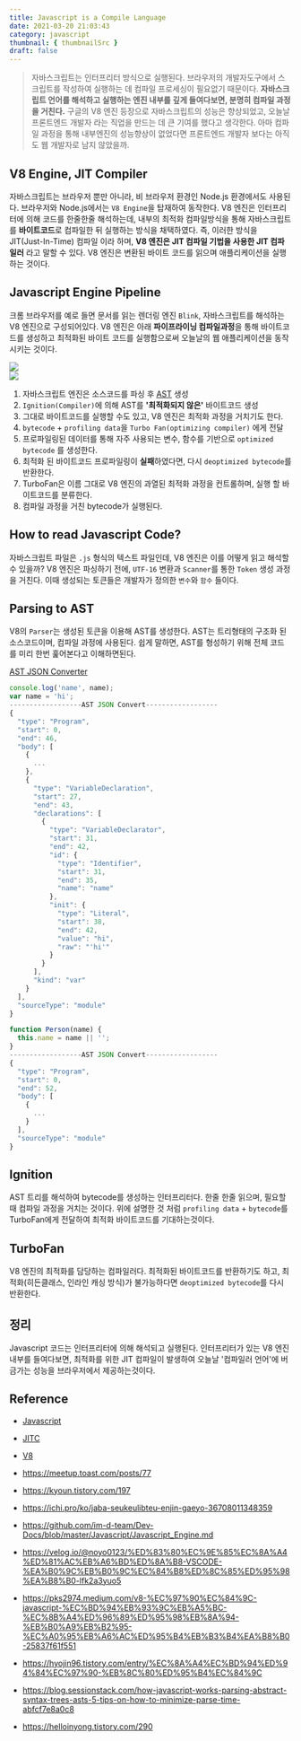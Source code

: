 ```yaml
---
title: Javascript is a Compile Language
date: 2021-03-20 21:03:43
category: javascript
thumbnail: { thumbnailSrc }
draft: false
---
```


> 자바스크립트는 인터프리터 방식으로 실행된다. 브라우저의 개발자도구에서 스크립트를 작성하여 실행하는 데 컴파일 프로세싱이 필요없기 때문이다. **자바스크립트 언어를 해석하고 실행하는 엔진 내부를 깊게 들여다보면, 분명히 컴파일 과정을 거친다.** 구글의 V8 엔진 등장으로 자바스크립트의 성능은 향상되었고, 오늘날 프론트엔드 개발자 라는 직업을 만드는 데 큰 기여를 했다고 생각한다. 아마 컴파일 과정을 통해 내부엔진의 성능향상이 없었다면 프론트엔드 개발자 보다는 아직도 웹 개발자로 남지 않았을까.


## V8 Engine, JIT Compiler
자바스크립트는 브라우저 뿐만 아니라, 비 브라우저 환경인 Node.js 환경에서도 사용된다. 브라우저와 Node.js에서는 `V8 Engine`을 탑재하여 동작한다. V8 엔진은 인터프리터에 의해 코드를 한줄한줄 해석하는데, 내부의 최적화 컴파일방식을 통해 자바스크립트를 **바이트코드**로 컴파일한 뒤 실행하는 방식을 채택하였다. 즉, 이러한 방식을 JIT(Just-In-Time) 컴파일 이라 하며, **V8 엔진은 JIT 컴파일 기법을 사용한 JIT 컴파일러** 라고 말할 수 있다. V8 엔진은 변환된 바이트 코드를 읽으며 애플리케이션을 실행하는 것이다.


## Javascript Engine Pipeline
크롬 브라우저를 예로 들면 문서를 읽는 렌더링 엔진 `Blink`, 자바스크립트를 해석하는 V8 엔진으로 구성되어있다. V8 엔진은 아래 **파이프라이닝 컴파일과정**을 통해 바이트코드를 생성하고 최적화된 바이트 코드를 실행함으로써 오늘날의 웹 애플리케이션을 동작시키는 것이다.


![](./images/hoisting_1.png)    
![](./images/hoisting_2.png)

1. 자바스크립트 엔진은 소스코드를 파싱 후 [AST](https://ko.wikipedia.org/wiki/%EC%B6%94%EC%83%81_%EA%B5%AC%EB%AC%B8_%ED%8A%B8%EB%A6%AC) 생성
2. `Ignition(Compiler)`에 의해 AST를 **'최적화되지 않은'** 바이트코드 생성
3. 그대로 바이트코드를 실행할 수도 있고, V8 엔진은 최적화 과정을 거치기도 한다.
4. `bytecode` + `profiling data`을 `Turbo Fan(optimizing compiler)` 에게 전달
5. 프로파일링된 데이터를 통해 자주 사용되는 변수, 함수를 기반으로 `optimized bytecode` 를 생성한다.
6. 최적화 된 바이트코드 프로파일링이 **실패**하였다면, 다시 `deoptimized bytecode`를 반환한다.
7. TurboFan은 이름 그대로 V8 엔진의 과열된 최적화 과정을 컨트롤하며, 실행 할 바이트코드를 분류한다.
8. 컴파일 과정을 거친 bytecode가 실행된다.

## How to read Javascript Code?
자바스크립트 파일은 `.js` 형식의 텍스트 파일인데, V8 엔진은 이를 어떻게 읽고 해석할 수 있을까?
V8 엔진은 파싱하기 전에, `UTF-16` 변환과 `Scanner`를 통한 `Token` 생성 과정을 거친다. 이때 생성되는 토큰들은 개발자가 정의한 `변수`와 `함수` 들이다. 


## Parsing to AST
V8의 `Parser`는 생성된 토큰을 이용해 AST를 생성한다. AST는 트리형태의 구조화 된 소스코드이며, 컴파일 과정에 사용된다. 쉽게 말하면, AST를 형성하기 위해 전체 코드를 미리 한번 훑어본다고 이해하면된다.

[AST JSON Converter](https://astexplorer.net/)
```javascript
console.log('name', name);
var name = 'hi';
------------------AST JSON Convert------------------
{
  "type": "Program",
  "start": 0,
  "end": 46,
  "body": [
    {
      ...
    },
    {
      "type": "VariableDeclaration",
      "start": 27,
      "end": 43,
      "declarations": [
        {
          "type": "VariableDeclarator",
          "start": 31,
          "end": 42,
          "id": {
            "type": "Identifier",
            "start": 31,
            "end": 35,
            "name": "name"
          },
          "init": {
            "type": "Literal",
            "start": 38,
            "end": 42,
            "value": "hi",
            "raw": "'hi'"
          }
        }
      ],
      "kind": "var"
    }
  ],
  "sourceType": "module"
}

```

```javascript
function Person(name) {
  this.name = name || '';
}
------------------AST JSON Convert------------------
{
  "type": "Program",
  "start": 0,
  "end": 52,
  "body": [
    {
      ...
    }
  ],
  "sourceType": "module"
}
```
## Ignition
AST 트리를 해석하여 bytecode를 생성하는 인터프리터다. 한줄 한줄 읽으며, 필요할 때 컴파일 과정을 거치는 것이다. 위에 설명한 것 처럼 `profiling data` + `bytecode`를 TurboFan에게 전달하여 최적화 바이트코드를 기대하는것이다.


## TurboFan
V8 엔진의 최적화를 담당하는 컴파일러다. 최적화된 바이트코드를 반환하기도 하고, 최적화(히든클래스, 인라인 캐싱 방식)가 불가능하다면 `deoptimized bytecode`를 다시 반환한다.

## 정리
Javascript 코드는 인터프리터에 의해 해석되고 실행된다. 인터프리터가 있는 V8 엔진 내부를 들여다보면, 최적화를 위한 JIT 컴파일이 발생하여 오늘날 '컴파일러 언어'에 버금가는 성능을 브라우저에서 제공하는것이다.

## Reference

- [Javascript](https://developer.mozilla.org/ko/docs/Web/JavaScript)
- [JITC](https://ko.wikipedia.org/wiki/JIT_%EC%BB%B4%ED%8C%8C%EC%9D%BC)
- [V8](https://ko.wikipedia.org/wiki/V8_(%EC%9E%90%EB%B0%94%EC%8A%A4%ED%81%AC%EB%A6%BD%ED%8A%B8_%EC%97%94%EC%A7%84))

- https://meetup.toast.com/posts/77
- https://kyoun.tistory.com/197
- https://ichi.pro/ko/jaba-seukeulibteu-enjin-gaeyo-36708011348359
- https://github.com/im-d-team/Dev-Docs/blob/master/Javascript/Javascript_Engine.md
- https://velog.io/@noyo0123/%ED%83%80%EC%9E%85%EC%8A%A4%ED%81%AC%EB%A6%BD%ED%8A%B8-VSCODE-%EA%B0%9C%EB%B0%9C%EC%84%B8%ED%8C%85%ED%95%98%EA%B8%B0-lfk2a3yuo5
- https://pks2974.medium.com/v8-%EC%97%90%EC%84%9C-javascript-%EC%BD%94%EB%93%9C%EB%A5%BC-%EC%8B%A4%ED%96%89%ED%95%98%EB%8A%94-%EB%B0%A9%EB%B2%95-%EC%A0%95%EB%A6%AC%ED%95%B4%EB%B3%B4%EA%B8%B0-25837f61f551
- https://hyojin96.tistory.com/entry/%EC%8A%A4%EC%BD%94%ED%94%84%EC%97%90-%EB%8C%80%ED%95%B4%EC%84%9C
- https://blog.sessionstack.com/how-javascript-works-parsing-abstract-syntax-trees-asts-5-tips-on-how-to-minimize-parse-time-abfcf7e8a0c8
- https://helloinyong.tistory.com/290
